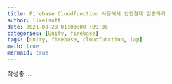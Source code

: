 ```yaml
---
title: Firebase Cloudfunction 사용해서 인앱결제 검증하기
author: lixelsoft
date: 2021-08-28 01:00:00 +09:00
categories: [Unity, firebase]
tags: [unity, firebase, cloudfunction, iap] 
math: true
mermaid: true
---
```


작성중 ...